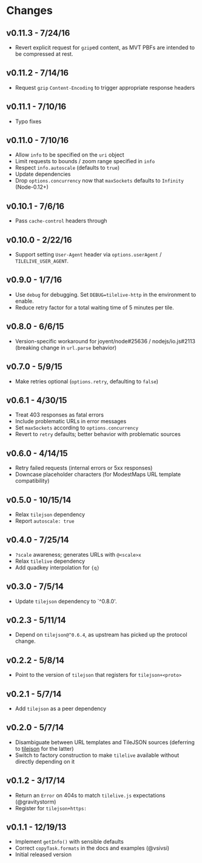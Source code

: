# Changes

## v0.11.3 - 7/24/16

* Revert explicit request for `gzip`ed content, as MVT PBFs are intended to be
  compressed at rest.

## v0.11.2 - 7/14/16

* Request `gzip` `Content-Encoding` to trigger appropriate response headers

## v0.11.1 - 7/10/16

* Typo fixes

## v0.11.0 - 7/10/16

* Allow `info` to be specified on the `uri` object
* Limit requests to bounds / zoom range specified in `info`
* Respect `info.autoscale` (defaults to `true`)
* Update dependencies
* Drop `options.concurrency` now that `maxSockets` defaults to `Infinity` (Node-0.12+)

## v0.10.1 - 7/6/16

* Pass `cache-control` headers through

## v0.10.0 - 2/22/16

* Support setting `User-Agent` header via `options.userAgent` /
  `TILELIVE_USER_AGENT`.

## v0.9.0 - 1/7/16

* Use `debug` for debugging. Set `DEBUG=tilelive-http` in the environment to
  enable.
* Reduce retry factor for a total waiting time of 5 minutes per tile.

## v0.8.0 - 6/6/15

* Version-specific workaround for joyent/node#25636 / nodejs/io.js#2113
  (breaking change in `url.parse` behavior)

## v0.7.0 - 5/9/15

* Make retries optional (`options.retry`, defaulting to `false`)

## v0.6.1 - 4/30/15

* Treat 403 responses as fatal errors
* Include problematic URLs in error messages
* Set `maxSockets` according to `options.concurrency`
* Revert to `retry` defaults; better behavior with problematic sources

## v0.6.0 - 4/14/15

* Retry failed requests (internal errors or 5xx responses)
* Downcase placeholder characters (for ModestMaps URL template compatibility)

## v0.5.0 - 10/15/14

* Relax `tilejson` dependency
* Report `autoscale: true`

## v0.4.0 - 7/25/14

* `?scale` awareness; generates URLs with `@<scale>x`
* Relax `tilelive` dependency
* Add quadkey interpolation for `{q}`

## v0.3.0 - 7/5/14

* Update `tilejson` dependency to `^0.8.0'.

## v0.2.3 - 5/11/14

* Depend on `tilejson@^0.6.4`, as upstream has picked up the protocol change.

## v0.2.2 - 5/8/14

* Point to the version of `tilejson` that registers for `tilejson+<proto>`

## v0.2.1 - 5/7/14

* Add `tilejson` as a peer dependency

## v0.2.0 - 5/7/14

* Disambiguate between URL templates and TileJSON sources (deferring to
  [tilejson](https://github.com/mapbox/node-tilejson) for the latter)
* Switch to factory construction to make `tilelive` available without directly
  depending on it

## v0.1.2 - 3/17/14

* Return an `Error` on 404s to match `tilelive.js` expectations (@gravitystorm)
* Register for `tilejson+https:`

## v0.1.1 - 12/19/13

* Implement `getInfo()` with sensible defaults
* Correct `copyTask.formats` in the docs and examples (@vsivsi)
* Initial released version
